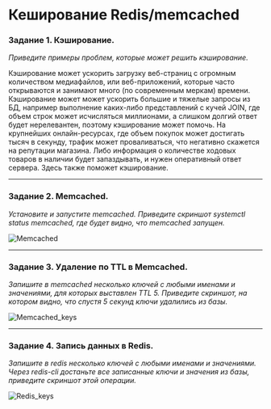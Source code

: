 # Кеширование Redis/memcached

### Задание 1. Кэширование.
*Приведите примеры проблем, которые может решить кэширование.*

Кэширование может ускорить загрузку веб-страниц с огромным количеством медиафайлов, или веб-приложений, которые часто открываются и занимают много (по современным меркам) времени.
Кэширование может может ускорить большие и тяжелые запросы из БД, например выполнение каких-либо представлений с кучей JOIN, где объем строк может исчисляться миллионами, а слишком долгий ответ будет нерелевантен, поэтому кэширование может помочь.
На крупнейших онлайн-ресурсах, где объем покупок может достигать тысяч в секунду, трафик может проваливаться, что негативно скажется на репутации магазина. Либо информация о количестве ходовых товаров в наличии будет запаздывать, и нужен оперативный ответ сервера. Здесь также поможет кэширование.

---
### Задание 2. Memcached.
*Установите и запустите memcached.*
*Приведите скриншот systemctl status memcached, где будет видно, что memcached запущен.*

![Memcached](C:\Users\inri1\Desktop\02.jpg)

---
### Задание 3. Удаление по TTL в Memcached.
*Запишите в memcached несколько ключей с любыми именами и значениями, для которых выставлен TTL 5.*
*Приведите скриншот, на котором видно, что спустя 5 секунд ключи удалились из базы.*

![Memcached_keys](C:\Users\inri1\Desktop\03.png)

---
### Задание 4. Запись данных в Redis.
*Запишите в redis несколько ключей с любыми именами и значениями.*
*Через redis-cli достаньте все записанные ключи и значения из базы, приведите скриншот этой операции.*

![Redis_keys](C:\Users\inri1\Desktop\04.png)
